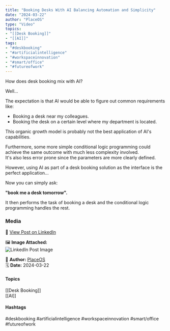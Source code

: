 ```yaml
---
title: "Booking Desks With AI Balancing Automation and Simplicity"  
date: "2024-03-22"  
author: "PlaceOS"  
type: "Video"  
topics:  
- "[[Desk Booking]]"  
- "[[AI]]"   
tags:  
- "#deskbooking"  
- "#artificialintelligence"  
- "#workspaceinnovation"  
- "#smart/office"  
- "#futureofwork"  
---
```




How does desk booking mix with AI?

Well...

The expectation is that AI would be able to figure out common requirements like:

*   Booking a desk near my colleagues.
*   Booking the desk on a certain level where my department is located.

This organic growth model is probably not the best application of AI's capabilities.

Furthermore, some more simple conditional logic programming could achieve the same outcome with much less complexity involved.  
It's also less error prone since the parameters are more clearly defined.

However, using AI as part of a desk booking solution as the interface is the perfect application...

Now you can simply ask:

**"book me a desk tomorrow".**

It then performs the task of booking a desk and the conditional logic programming handles the rest.

### Media

🔗 [View Post on LinkedIn](https://www.linkedin.com/feed/update/urn:li:activity:7176744053345046528)  
  
🖼 **Image Attached:**  
![LinkedIn Post Image](https://media.licdn.com/dms/image/v2/D5610AQGBqZv0Jn7W-w/videocover-high/videocover-high/0/1711060394850?e=1742263200&v=beta&t=B80A34yuGMnbGkfBEvSh0wJWn3CdfT_2Wahj9AlF9gI)  
  
👤 **Author:** [PlaceOS](https://www.linkedin.com/in/jonathanmcfarlane/)  
🗓️ **Date:** 2024-03-22

#### Topics

[[Desk Booking]]  
[[AI]]  

#### Hashtags

#deskbooking #artificialintelligence #workspaceinnovation #smart/office #futureofwork